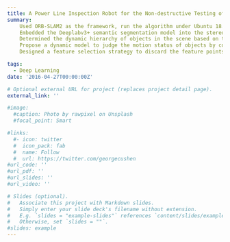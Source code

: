 ```yaml
---
title: A Power Line Inspection Robot for the Non-destructive Testing of Overhead Aluminum Conductor Composite Core Wires  
summary: 
    Used ORB-SLAM2 as the framework, run the algorithm under Ubuntu 18.04 and verified the effectiveness of the proposed algorithm with KITTI dataset and ZED2 self-collection dataset.
    Embedded the Deeplabv3+ semantic segmentation model into the stereo model of ORB-SLAM2 to guarantee recognition of dynamic objects.
    Determined the dynamic hierarchy of objects in the scene based on the prior knowledge.
    Propose a dynamic model to judge the motion status of objects by comparing the pixel displacement.
    Designed a feature selection strategy to discard the feature points of dynamic regions.

tags:
  - Deep Learning
date: '2016-04-27T00:00:00Z'

# Optional external URL for project (replaces project detail page).
external_link: ''

#image:
  #caption: Photo by rawpixel on Unsplash
  #focal_point: Smart

#links:
  #- icon: twitter
  #  icon_pack: fab
  #  name: Follow
  #  url: https://twitter.com/georgecushen
#url_code: ''
#url_pdf: ''
#url_slides: ''
#url_video: ''

# Slides (optional).
#   Associate this project with Markdown slides.
#   Simply enter your slide deck's filename without extension.
#   E.g. `slides = "example-slides"` references `content/slides/example-slides.md`.
#   Otherwise, set `slides = ""`.
#slides: example
---
```

